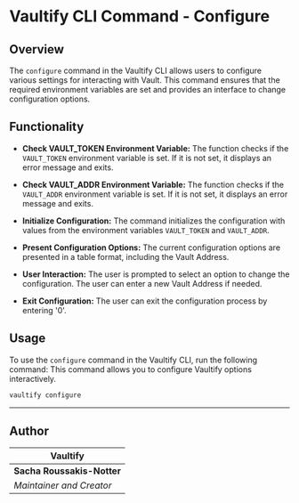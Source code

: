 <!-- // ########################################################################################
// # ██████╗ ██╗   ██╗██╗   ██╗███╗   ██╗     ██████╗ ██████╗  ██████╗ ██╗   ██╗██████╗   #
// # ██╔══██╗██║   ██║██║   ██║████╗  ██║    ██╔════╝ ██╔══██╗██╔═══██╗██║   ██║██╔══██╗  #
// # ██████╔╝██║   ██║██║   ██║██╔██╗ ██║    ██║  ███╗██████╔╝██║   ██║██║   ██║██████╔╝  #
// # ██╔══██╗██║   ██║██║   ██║██║╚██╗██║    ██║   ██║██╔══██╗██║   ██║██║   ██║██╔═══╝   #
// # ██████╔╝╚██████╔╝╚██████╔╝██║ ╚████║    ╚██████╔╝██║  ██║╚██████╔╝╚██████╔╝██║       #
// # ╚═════╝  ╚═════╝  ╚═════╝ ╚═╝  ╚═══╝     ╚═════╝ ╚═╝  ╚═╝ ╚═════╝  ╚═════╝ ╚═╝       #
// # Author: Sacha Roussakis-Notter														  #
// # Project: Vaultify																	  #
// # Description: Easily push, pull and encrypt tofu and terraform statefiles from Vault. #
// ######################################################################################## -->

# Vaultify CLI Command - Configure

## Overview
The `configure` command in the Vaultify CLI allows users to configure various settings for interacting with Vault. This command ensures that the required environment variables are set and provides an interface to change configuration options.

## Functionality
- **Check VAULT_TOKEN Environment Variable:**
  The function checks if the `VAULT_TOKEN` environment variable is set. If it is not set, it displays an error message and exits.

- **Check VAULT_ADDR Environment Variable:**
  The function checks if the `VAULT_ADDR` environment variable is set. If it is not set, it displays an error message and exits.

- **Initialize Configuration:**
  The command initializes the configuration with values from the environment variables `VAULT_TOKEN` and `VAULT_ADDR`.

- **Present Configuration Options:**
  The current configuration options are presented in a table format, including the Vault Address.

- **User Interaction:**
  The user is prompted to select an option to change the configuration. The user can enter a new Vault Address if needed.

- **Exit Configuration:**
  The user can exit the configuration process by entering '0'.

## Usage
To use the `configure` command in the Vaultify CLI, run the following command:
This command allows you to configure Vaultify options interactively.

```bash
vaultify configure
```

---

## Author

| Vaultify                  |
| ----------------------- |
| **Sacha Roussakis-Notter** |
| *Maintainer and Creator* |
